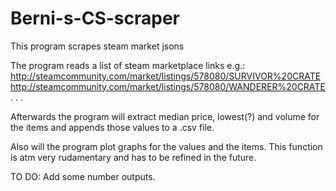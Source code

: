 # Berni-s-CS-scraper
This program scrapes steam market jsons

The program reads a list of steam marketplace links e.g.: 
http://steamcommunity.com/market/listings/578080/SURVIVOR%20CRATE
http://steamcommunity.com/market/listings/578080/WANDERER%20CRATE
.
.
.

Afterwards the program will extract median price, lowest(?) and volume for the items
and appends those values to a .csv file. 

Also will the program plot graphs for the values and the items. 
This function is atm very rudamentary and has to be refined in the future. 

TO DO: Add some number outputs. 

